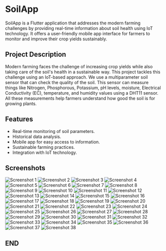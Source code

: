 # SoilApp

SoilApp is a Flutter application that addresses the modern farming challenges by providing real-time information about soil health using IoT technology. It offers a user-friendly mobile app interface for farmers to monitor and improve their crop yields sustainably.

## Project Description

Modern farming faces the challenge of increasing crop yields while also taking care of the soil's health in a sustainable way. This project tackles this challenge using an IoT-based approach. We use a multiparameter soil sensor that can check the quality of the soil. This sensor can measure things like Nitrogen, Phosphorous, Potassium, pH levels, moisture, Electrical Conductivity (EC), temperature, and humidity values using a DHT11 sensor. All these measurements help farmers understand how good the soil is for growing plants.

## Features

- Real-time monitoring of soil parameters.
- Historical data analysis.
- Mobile app for easy access to information.
- Sustainable farming practices.
- Integration with IoT technology.

## Screenshots

![Screenshot 1](https://raw.githubusercontent.com/prakashpoojary/soil_analysis/main/images/Screenshot_20231005-012539.jpg)
![Screenshot 2](https://raw.githubusercontent.com/prakashpoojary/soil_analysis/main/images/Screenshot_20231005-012546.jpg)
![Screenshot 3](https://raw.githubusercontent.com/prakashpoojary/soil_analysis/main/images/Screenshot_20231005-012610.jpg)
![Screenshot 4](https://raw.githubusercontent.com/prakashpoojary/soil_analysis/main/images/Screenshot_20231005-012936.jpg)
![Screenshot 5](https://raw.githubusercontent.com/prakashpoojary/soil_analysis/main/images/Screenshot_20231005-012948.jpg)
![Screenshot 6](https://raw.githubusercontent.com/prakashpoojary/soil_analysis/main/images/Screenshot_20231005-013007.jpg)
![Screenshot 7](https://raw.githubusercontent.com/prakashpoojary/soil_analysis/main/images/Screenshot_20231005-013025.jpg)
![Screenshot 8](https://raw.githubusercontent.com/prakashpoojary/soil_analysis/main/images/Screenshot_20231005-013032.jpg)
![Screenshot 9](https://raw.githubusercontent.com/prakashpoojary/soil_analysis/main/images/Screenshot_20231005-013041.jpg)
![Screenshot 10](https://raw.githubusercontent.com/prakashpoojary/soil_analysis/main/images/Screenshot_20231005-013049.jpg)
![Screenshot 11](https://raw.githubusercontent.com/prakashpoojary/soil_analysis/main/images/Screenshot_20231005-013057.jpg)
![Screenshot 12](https://raw.githubusercontent.com/prakashpoojary/soil_analysis/main/images/Screenshot_20231005-013107.jpg)
![Screenshot 13](https://raw.githubusercontent.com/prakashpoojary/soil_analysis/main/images/Screenshot_20231005-013114.jpg)
![Screenshot 14](https://raw.githubusercontent.com/prakashpoojary/soil_analysis/main/images/Screenshot_20231005-013207.jpg)
![Screenshot 15](https://raw.githubusercontent.com/prakashpoojary/soil_analysis/main/images/Screenshot_20231005-013212.jpg)
![Screenshot 16](https://raw.githubusercontent.com/prakashpoojary/soil_analysis/main/images/Screenshot_20231005-013220.jpg)
![Screenshot 17](https://raw.githubusercontent.com/prakashpoojary/soil_analysis/main/images/Screenshot_20231005-013229.jpg)
![Screenshot 18](https://raw.githubusercontent.com/prakashpoojary/soil_analysis/main/images/Screenshot_20231005-013237.jpg)
![Screenshot 19](https://raw.githubusercontent.com/prakashpoojary/soil_analysis/main/images/Screenshot_20231005-013247.jpg)
![Screenshot 20](https://raw.githubusercontent.com/prakashpoojary/soil_analysis/main/images/Screenshot_20231005-013253.jpg)
![Screenshot 21](https://raw.githubusercontent.com/prakashpoojary/soil_analysis/main/images/Screenshot_20231005-013304.jpg)
![Screenshot 22](https://raw.githubusercontent.com/prakashpoojary/soil_analysis/main/images/Screenshot_20231005-013309.jpg)
![Screenshot 23](https://raw.githubusercontent.com/prakashpoojary/soil_analysis/main/images/Screenshot_20231005-013314.jpg)
![Screenshot 24](https://raw.githubusercontent.com/prakashpoojary/soil_analysis/main/images/Screenshot_20231005-013318.jpg)
![Screenshot 25](https://raw.githubusercontent.com/prakashpoojary/soil_analysis/main/images/Screenshot_20231005-013325.jpg)
![Screenshot 26](https://raw.githubusercontent.com/prakashpoojary/soil_analysis/main/images/Screenshot_20231005-013331.jpg)
![Screenshot 27](https://raw.githubusercontent.com/prakashpoojary/soil_analysis/main/images/Screenshot_20231005-013443.jpg)
![Screenshot 28](https://raw.githubusercontent.com/prakashpoojary/soil_analysis/main/images/Screenshot_20231005-013452.jpg)
![Screenshot 29](https://raw.githubusercontent.com/prakashpoojary/soil_analysis/main/images/Screenshot_20231005-013457.jpg)
![Screenshot 30](https://raw.githubusercontent.com/prakashpoojary/soil_analysis/main/images/Screenshot_20231005-013505.jpg)
![Screenshot 31](https://raw.githubusercontent.com/prakashpoojary/soil_analysis/main/images/Screenshot_20231005-013509.jpg)
![Screenshot 32](https://raw.githubusercontent.com/prakashpoojary/soil_analysis/main/images/Screenshot_20231005-013521.jpg)
![Screenshot 33](https://raw.githubusercontent.com/prakashpoojary/soil_analysis/main/images/Screenshot_20231005-013532.jpg)
![Screenshot 34](https://raw.githubusercontent.com/prakashpoojary/soil_analysis/main/images/Screenshot_20231005-123900.jpg)
![Screenshot 35](https://raw.githubusercontent.com/prakashpoojary/soil_analysis/main/images/Screenshot_20231005-123915.jpg)
![Screenshot 36](https://raw.githubusercontent.com/prakashpoojary/soil_analysis/main/images/Screenshot_20231005-124011.jpg)
![Screenshot 37](https://raw.githubusercontent.com/prakashpoojary/soil_analysis/main/images/Screenshot_20231005-124016.jpg)
![Screenshot 38](https://raw.githubusercontent.com/prakashpoojary/soil_analysis/main/images/Screenshot_20231005-124030.jpg)




## END


